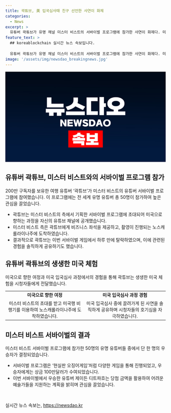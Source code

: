 ```yaml
---
title: 곽튜브, 美 입국심사때 친구 선언한 사연이 화제
categories:
  - News
excerpt: >
  유튜버 곽튜브가 유명 채널 미스터 비스트의 서바이벌 프로그램에 참가한 사연이 화제다. 미스터 비스트는 최근 3억명의 구독자를 보유한 인기 채널로, 전 세계 유명 유튜버 50명이 참가한 프로그램을 진행했다. 곽튜브는 미국으로 향하는 과정을 담은 영상을 공개하며 입국심사에서의 사연도 전했다. 이어서 곽튜브는 하루만에 서바이벌에서 탈락하며 소회를 밝혔고, 이에 대한 국내 네티즌들의 반응이 갈무리됐다. 또한, 이 프로그램에서 우승한 유튜버의 인터뷰 내용도 소개됐는데, 이 유튜버는 상금으로 예술가들을 지원하겠다는 뜻을 밝혔다.
feature_text: >
  ## koreablockchain 실시간 뉴스 속보입니다.

  유튜버 곽튜브가 유명 채널 미스터 비스트의 서바이벌 프로그램에 참가한 사연이 화제다. 미스터 비스트는 최근 3억명의 구독자를 보유한 인기 채널로, 전 세계 유명 유튜버 50명이 참가한 프로그램을 진행했다. 곽튜브는 미국으로 향하는 과정을 담은 영상을 공개하며 입국심사에서의 사연도 전했다. 이어서 곽튜브는 하루만에 서바이벌에서 탈락하며 소회를 밝혔고, 이에 대한 국내 네티즌들의 반응이 갈무리됐다. 또한, 이 프로그램에서 우승한 유튜버의 인터뷰 내용도 소개됐는데, 이 유튜버는 상금으로 예술가들을 지원하겠다는 뜻을 밝혔다.
image: '/assets/img/newsdao_breakingnews.jpg'
---
```


<p><img src="/assets/img/newsdao_breakingnews.jpg" alt="koreablockchain 속보" /></p>

<h2 data-ke-size="size26">유튜버 곽튜브, 미스터 비스트와의 서바이벌 프로그램 참가</h2>

<p data-ke-size="size16">200만 구독자를 보유한 여행 유튜버 ‘곽튜브’가 미스터 비스트의 유튜버 서바이벌 프로그램에 참여했습니다. 이 프로그램에는 전 세계 유명 유튜버 총 50명이 참가하여 높은 관심을 끌었습니다.</p>

<ul>
  <li>곽튜브는 미스터 비스트의 측에서 기획한 서바이벌 프로그램에 초대되어 미국으로 향하는 과정을 자신의 유튜브 채널에 공개했습니다.</li>
  <li>미스터 비스트 측은 곽튜브에게 비즈니스 좌석을 제공하고, 촬영이 진행되는 노스캐롤라이나주에 도착하였습니다.</li>
  <li>결과적으로 곽튜브는 이번 서바이벌 게임에서 하루 만에 탈락하였으며, 이에 관련된 경험을 솔직하게 공유하기도 했습니다.</li>
</ul>

<h2 data-ke-size="size26">유튜버 곽튜브의 생생한 미국 체험</h2>

<p data-ke-size="size16">미국으로 향한 여정과 미국 입국심사 과정에서의 경험을 통해 곽튜브는 생생한 미국 체험을 시청자들에게 전달했습니다.</p>

<table>
  <tr>
    <td style="text-align: center; height: 17px;"><b>미국으로 향한 여정</b></td>
    <td style="text-align: center; height: 17px;"><b>미국 입국심사 과정 경험</b></td>
  </tr>
  <tr>
    <td style="text-align: center; height: 17px;">미스터 비스트의 초대를 받고 미국행 비행기를 이용하여 노스캐롤라이나주에 도착하였습니다.</td>
    <td style="text-align: center; height: 17px;">미국 입국심사 중에 끌려가게 된 사연을 솔직하게 공유하며 시청자들의 호기심을 자극하였습니다.</td>
  </tr>
</table>

<h2 data-ke-size="size26">미스터 비스트 서바이벌의 결과</h2>

<p data-ke-size="size16">미스터 비스트 서바이벌 프로그램에 참가한 50명의 유명 유튜버들 중에서 단 한 명의 우승자가 결정되었습니다.</p>

<ul>
  <li>서바이벌 프로그램은 ‘현실판 오징어게임’처럼 다양한 게임을 통해 진행되었고, 우승자에게는 상금 100만달러가 수여되었습니다.</li>
  <li>이번 서바이벌에서 우승한 유튜버 제이든 디트파흐는 당첨 금액을 활용하여 어려운 예술가들을 지원하는 계획을 밝히며 관심을 끌었습니다.</li>
</ul>

<p data-ke-size="size16">&nbsp;</p>
실시간 뉴스 속보는, <a href="https://newsdao.kr" rel="dofollow">https://newsdao.kr</a>



